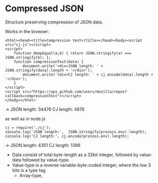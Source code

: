 # Compressed JSON

Structure preserving compression of JSON data.

Works in the browser:

    <html><head><title>Compression test</title></head><body><script src="cj.js"></script>
    <script>
        function deepEqual(a,b) { return JSON.stringify(a) === JSON.stringify(b); };
        function compressionTest(data) {
            document.write('<div>JSON length: ' + JSON.stringify(data).length + '</div>');
            document.write('<div>CJ length: ' + cj.encode(data).length + '</div>');
        }
    </script>
    <script src="https://api.github.com/users/mozilla/repos?callback=compressionTest"></script>
    </body></html>
→
    JSON length: 34476
    CJ length: 4876

as well as in node.js

    cj = require('./cj');
    console.log('JSON length:',  JSON.stringify(process.env).length);
    console.log('CJ length:', cj.encode(process.env).length);
→
    JSON length: 4351
    CJ length: 1396

- Data consist of total byte-length as a 32bit integer, followed by value-data followed by value-type.
- Value-type is a reverse variable-byte-coded integer, where the low 3 bits is a type tag
    - Array-type, 
